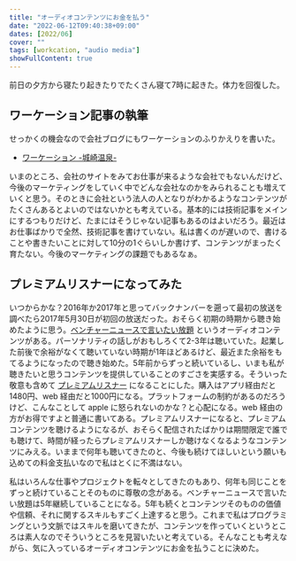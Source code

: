 ```yaml
---
title: "オーディオコンテンツにお金を払う"
date: "2022-06-12T09:40:38+09:00"
dates: [2022/06]
cover: ""
tags: [workcation, "audio media"]
showFullContent: true
---
```


前日の夕方から寝たり起きたりでたくさん寝て7時に起きた。体力を回復した。

## ワーケーション記事の執筆

せっかくの機会なので会社ブログにもワーケーションのふりかえりを書いた。

* [ワーケーション -城崎温泉-](https://kazamori.jp/blogs/2022/06/12/workcation-kinosaki/)

いまのところ、会社のサイトをみてお仕事が来るような会社でもないんだけど、今後のマーケティングをしていく中でどんな会社なのかをみられることも増えていくと思う。そのときに会社という法人の人となりがわかるようなコンテンツがたくさんあるとよいのではないかとも考えている。基本的には技術記事をメインにするつもりだけど、たまにはそうじゃない記事もあるのはよいだろう。最近はお仕事ばかりで全然、技術記事を書けていない。私は書くのが遅いので、書けることや書きたいことに対して10分の1ぐらいしか書けず、コンテンツがまったく育たない。今後のマーケティングの課題でもあるなぁ。

## プレミアムリスナーになってみた

いつからかな？2016年か2017年と思ってバックナンバーを遡って最初の放送を調べたら2017年5月30日が初回の放送だった。おそらく初期の時期から聴き始めたように思う。[ベンチャーニュースで言いたい放題](https://voicy.jp/channel/32) というオーディオコンテンツがある。パーソナリティの話しがおもしろくて2-3年は聴いていた。起業した前後で余裕がなくて聴いていない時期が1年ほどあるけど、最近また余裕をもてるようになったので聴き始めた。5年前からずっと続いているし、いまも私が聴きたいと思うコンテンツを提供していることのすごさを実感する。そういった敬意も含めて [プレミアムリスナー](https://service.voicy.jp/premium-listener) になることにした。購入はアプリ経由だと1480円、web 経由だと1000円になる。プラットフォームの制約があるのだろうけど、こんなことして apple に怒られないのかな？と心配になる。web 経由の方がお得ですよと普通に書いてある。プレミアムリスナーになると、プレミアムコンテンツを聴けるようになるが、おそらく配信されたばかりは期間限定で誰でも聴けて、時間が経ったらプレミアムリスナーしか聴けなくなるようなコンテンツにみえる。いままで何年も聴いてきたのと、今後も続けてほしいという願いも込めての料金支払いなので私はとくに不満はない。

私はいろんな仕事やプロジェクトを転々としてきたのもあり、何年も同じことをずっと続けていることそのものに尊敬の念がある。ベンチャーニュースで言いたい放題は5年継続していることになる。5年も続くとコンテンツそのものの価値や信頼、それに関するスキルもすごく上達すると思う。これまで私はプログラミングという文脈ではスキルを磨いてきたが、コンテンツを作っていくというところは素人なのでそういうところを見習いたいと考えている。そんなことも考えながら、気に入っているオーディオコンテンツにお金を払うことに決めた。

